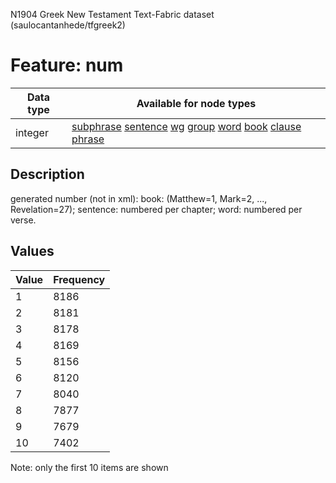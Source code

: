 <p>N1904 Greek New Testament Text-Fabric dataset (saulocantanhede/tfgreek2)</p>

<h1>Feature: num</h1>

<table>
<thead>
<tr>
  <th>Data type</th>
  <th>Available for node types</th>
</tr>
</thead>
<tbody>
<tr>
  <td>integer</td>
  <td><A HREF="featurebynodetype.md#subphrase">subphrase</A> <A HREF="featurebynodetype.md#sentence">sentence</A> <A HREF="featurebynodetype.md#wg">wg</A> <A HREF="featurebynodetype.md#group">group</A> <A HREF="featurebynodetype.md#word">word</A> <A HREF="featurebynodetype.md#book">book</A> <A HREF="featurebynodetype.md#clause">clause</A> <A HREF="featurebynodetype.md#phrase">phrase</A></td>
</tr>
</tbody>
</table>

<h2>Description</h2>

<p>generated number (not in xml): book: (Matthew=1, Mark=2, ..., Revelation=27); sentence: numbered per chapter; word: numbered per verse.</p>

<h2>Values</h2>

<table>
<thead>
<tr>
  <th>Value</th>
  <th>Frequency</th>
</tr>
</thead>
<tbody>
<tr>
  <td>1</td>
  <td>8186</td>
</tr>
<tr>
  <td>2</td>
  <td>8181</td>
</tr>
<tr>
  <td>3</td>
  <td>8178</td>
</tr>
<tr>
  <td>4</td>
  <td>8169</td>
</tr>
<tr>
  <td>5</td>
  <td>8156</td>
</tr>
<tr>
  <td>6</td>
  <td>8120</td>
</tr>
<tr>
  <td>7</td>
  <td>8040</td>
</tr>
<tr>
  <td>8</td>
  <td>7877</td>
</tr>
<tr>
  <td>9</td>
  <td>7679</td>
</tr>
<tr>
  <td>10</td>
  <td>7402</td>
</tr>
</tbody>
</table>

<p>Note: only the first 10 items are shown</p>
